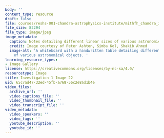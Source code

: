 ```yaml
---
body: ''
content_type: resource
draft: false
file: courses/reshs-001-chandra-astrophysics-institute/mithfh_chandra_inv1_li_tb.jpg
file_size: 82294
file_type: image/jpeg
image_metadata:
  caption: Notes detailing different linear sizes of various astronomical objects.
  credit: Image courtesy of Peter Ashton, Simba Kol, Shakib Ahmed
  image-alt: 'A whiteboard with a handwritten table detailing different linear sizes
    of various astronomical objects. '
learning_resource_types:
- Image Gallery
license: https://creativecommons.org/licenses/by-nc-sa/4.0/
resourcetype: Image
title: Investigation 1 Image 22
uid: 65c7ad47-32ed-45fb-a768-56c2e8ad1b4e
video_files:
  archive_url: ''
  video_captions_file: ''
  video_thumbnail_file: ''
  video_transcript_file: ''
video_metadata:
  video_speakers: ''
  video_tags: ''
  youtube_description: ''
  youtube_id: ''
---
```

